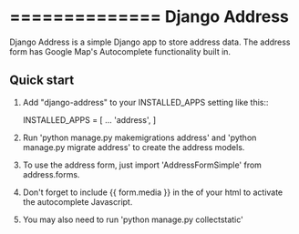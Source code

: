 ==============
Django Address
==============

Django Address is a simple Django app to store address
data. The address form has Google Map's Autocomplete
functionality built in.

Quick start
-------------

1. Add "django-address" to your INSTALLED_APPS setting like this::

     INSTALLED_APPS = [
         ...
         'address',
     ]

2. Run 'python manage.py makemigrations address' and 'python manage.py migrate
   address' to create the address models.

3. To use the address form, just import 'AddressFormSimple' from address.forms.

4. Don't forget to include {{ form.media }} in the <head> of your html to
   activate the autocomplete Javascript.

5. You may also need to run 'python manage.py collectstatic'
